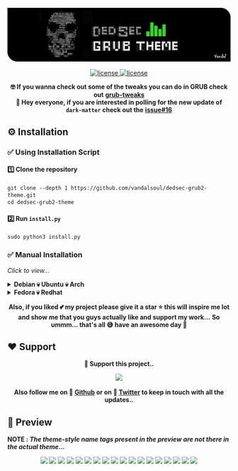 ![logo](/media/logo.png)

<p align="center">
  <a href="https://raw.githubusercontent.com/vandalsoul/dedsec-grub2-theme/main/LICENSE">
    <img src="https://img.shields.io/badge/License%20GPL--3.0-008a8a?style=for-the-badge&logo=github&logoColor=000000" alt="license" />
  </a>
  <a href="https://www.pling.com/p/1569525">
    <img src="https://img.shields.io/badge/Download-green?style=for-the-badge&logo=github&logoColor=000000" alt="license" />
  </a>
</p>

<p align="center">
  <b>🤓 If you wanna check out some of the tweaks you can do in GRUB check out</b>
  <b><a href="https://github.com/vandalsoul/grub-tweaks">grub-tweaks</a></b>
  <br>
  <b>📣 Hey everyone, if you are interested in polling for the new update of <code>dark-matter</code> check out the</b>
  <b><a href="https://github.com/vandalsoul/darkmatter-grub2-theme/issues/16">issue#16</a></b>
</p>

## ⚙️ Installation

### ✅ Using Installation Script

#### 1️⃣ Clone the repository
```shell
git clone --depth 1 https://github.com/vandalsoul/dedsec-grub2-theme.git
cd dedsec-grub2-theme
```

#### 2️⃣ Run `install.py`
```shell
sudo python3 install.py
```

### ✅ Manual Installation
*Click to view...*
<details>
 <summary><b>Debian 💀 Ubuntu 💀 Arch</b></summary>
 
  #### 1️⃣ Download your favourite version of the theme from [**Pling**](https://www.pling.com/p/1569525/).

  Now extract your downloaded .zip file.

  Either manually extract it or use the command below. ( *Here I'm using 'brainwash' version of my theme as an example* )
  ```shell
  unzip dedsec-brainwash.zip
  ```
  *The rest of the commands are the same for all the theme styles.*

  #### 2️⃣ Copy the theme directory.
  ```shell
  sudo cp -r dedsec /boot/grub/themes/
  ```
  #### 3️⃣ Make changes to the GRUB config file.

  ```shell
  sudo nano /etc/default/grub
  ```
  Find the line `GRUB_THEME=` then change it to `GRUB_THEME="/boot/grub/themes/dedsec/theme.txt"`

  Then save the file.

  #### 4️⃣ Finally, update the grub.
  ```shell
  sudo grub-mkconfig -o /boot/grub/grub.cfg
  ```
  Now the theme should be installed successfully, enjoy !!
</details>

<details>
 <summary><b>Fedora 💀 Redhat</b></summary>
 
  #### 1️⃣ Download your favourite version of the theme from [**Pling**](https://www.pling.com/p/1569525).

  Now extract your downloaded .zip file.

  Either manually extract it or use the command below. ( *Here I'm using 'brainwash' version of my theme as an example* )
  ```shell
  unzip dedsec-brainwash.zip
  ```
  *The rest of the commands are the same for all the theme styles.*

  #### 2️⃣ Copy the theme directory.
  ```shell
  sudo cp -r dedsec /boot/grub2/themes/
  ```
  #### 3️⃣ Make changes to the GRUB config file.

  ```shell
  sudo nano /etc/default/grub
  ```
  Find the line `GRUB_THEME=` then change it to `GRUB_THEME="/boot/grub2/themes/dedsec/theme.txt"`
 
  Change the line `GRUB_TERMINAL_OUTPUT=console` to this *(comment it out)* `#GRUB_TERMINAL_OUTPUT=console`

  Then save the file.

  #### 4️⃣ Finally, update the grub.
  ```shell
  sudo grub2-mkconfig -o /boot/grub2/grub.cfg
  ```
  Now restart your computer the grub theme should be installed successfully, enjoy !!
</details>

<p align="center">
  <b>Also, if you liked 💕 my project please give it a star ⭐ this will inspire me lot and show me that you guys actually like and support my work...</b>
  <b>So ummm... that's all 😅 have an awesome day 🤗</b>
</p>

## ❤️ Support

<p align="center">
  <b>💖 Support this project..</b>
</p>
<p align="center">
  <a href="https://ko-fi.com/vandalsoul">
    <img height='30' style='border:0px;height:30px;' src='https://img.shields.io/badge/support-ko--fi-FF5E5B?style=for-the-badge&logo=ko-fi&logoColor=FF5E5B' />
  </a>
</p>
<p align="center">
  <b>Also follow me on 💬 <a href="https://github.com/vandalsoul">Github</a> or on 💬 <a href="https://twitter.com/vandal_soul">Twitter</a>  to keep in touch with all the updates..</b>
</p>

## 📸 Preview

<p><b>NOTE : <i>The theme-style name tags present in the preview are not there in the actual theme...</i></b></p>
<p align="center">
  <img width="48%" src="https://raw.githubusercontent.com/vandalsoul/dedsec-grub2-theme/main/media/previews/preview-compact.png" />
  <img width="48%" src="https://raw.githubusercontent.com/vandalsoul/dedsec-grub2-theme/main/media/previews/preview-hype.png" />
  <img width="48%" src="https://raw.githubusercontent.com/vandalsoul/dedsec-grub2-theme/main/media/previews/preview-unite.png" />
  <img width="48%" src="https://raw.githubusercontent.com/vandalsoul/dedsec-grub2-theme/main/media/previews/preview-wrench.png" />
  <img width="48%" src="https://raw.githubusercontent.com/vandalsoul/dedsec-grub2-theme/main/media/previews/preview-mashup.png" />
  <img width="48%" src="https://raw.githubusercontent.com/vandalsoul/dedsec-grub2-theme/main/media/previews/preview-fuckery.png" />
  <img width="48%" src="https://raw.githubusercontent.com/vandalsoul/dedsec-grub2-theme/main/media/previews/preview-tremor.png" />
  <img width="48%" src="https://raw.githubusercontent.com/vandalsoul/dedsec-grub2-theme/main/media/previews/preview-stalker.png" />
  <img width="48%" src="https://raw.githubusercontent.com/vandalsoul/dedsec-grub2-theme/main/media/previews/preview-reaper.png" />
  <img width="48%" src="https://raw.githubusercontent.com/vandalsoul/dedsec-grub2-theme/main/media/previews/preview-brainwash.png" />
  <img width="48%" src="https://raw.githubusercontent.com/vandalsoul/dedsec-grub2-theme/main/media/previews/preview-lovetrap.png" />
  <img width="48%" src="https://raw.githubusercontent.com/vandalsoul/dedsec-grub2-theme/main/media/previews/preview-spam.png" />
  <img width="48%" src="https://raw.githubusercontent.com/vandalsoul/dedsec-grub2-theme/main/media/previews/preview-spyware.png" />
  <img width="48%" src="https://raw.githubusercontent.com/vandalsoul/dedsec-grub2-theme/main/media/previews/preview-redskull.png" />
  <img width="48%" src="https://raw.githubusercontent.com/vandalsoul/dedsec-grub2-theme/main/media/previews/preview-firewall.png" />
  <img width="48%" src="https://raw.githubusercontent.com/vandalsoul/dedsec-grub2-theme/main/media/previews/preview-strike.png" />
  <img width="48%" src="https://raw.githubusercontent.com/vandalsoul/dedsec-grub2-theme/main/media/previews/preview-wannacry.png" />
  <img width="48%" src="https://raw.githubusercontent.com/vandalsoul/dedsec-grub2-theme/main/media/previews/preview-legion.png" />
</p>
